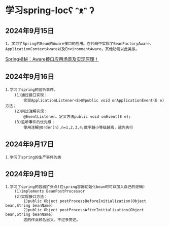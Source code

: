 # 学习spring-Iocʕ ᵔᴥᵔ ʔ

## 2024年9月15日
    1、学习了Spring的Bean的Aware接口的应用。在代码中实现了BeanFactoryAware、
    ApplicationContextAware以及EnvironmentAware。其他功能以此类推。
[Spring揭秘：Aware接口应用场景及实现原理！](https://blog.csdn.net/qusikao/article/details/136631127)
    
## 2024年9月16日
    1.学习了spring的监听事件。
        (1)通过接口实现：
            实现ApplicationListener<E>的public void onApplicationEvent(E e)方法；
        (2)同过注解实现：
            @EventListener。定义方法public void onEvent(E e);
        (3)监听事件的优先级：  
            使用注解@Order(n),n=1,2,3,4;数字越小等级越高，越先执行
## 2024年9月17日
    1.学习了spring的生产事件的类

## 2024年9月19日
    1.学习了spring的容器扩张点(在spring容器初始化bean时可以加入自己的逻辑)
        (1)implements BeanPostProcessor
        (2)实现接口方法：
            1)public Object postProcessBeforeInitialization(Object bean,String beanName)
            2)public Object postProcessAfterInitialization(Object bean,String beanName)
            这的作业顾名思义。不过多赘述。
